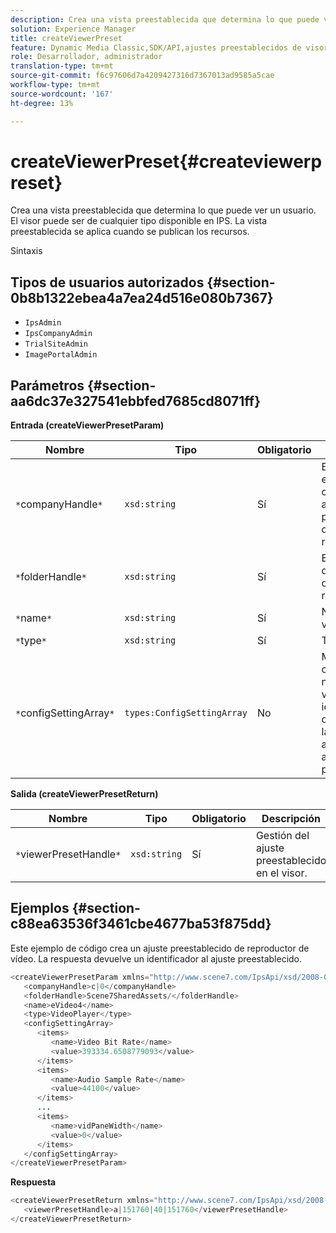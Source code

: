 ```yaml
---
description: Crea una vista preestablecida que determina lo que puede ver un usuario. El visor puede ser de cualquier tipo disponible en IPS. La vista preestablecida se aplica cuando se publican los recursos.
solution: Experience Manager
title: createViewerPreset
feature: Dynamic Media Classic,SDK/API,ajustes preestablecidos de visor
role: Desarrollador, administrador
translation-type: tm+mt
source-git-commit: f6c97606d7a4209427316d7367013ad9585a5cae
workflow-type: tm+mt
source-wordcount: '167'
ht-degree: 13%

---
```



# createViewerPreset{#createviewerpreset}

Crea una vista preestablecida que determina lo que puede ver un usuario. El visor puede ser de cualquier tipo disponible en IPS. La vista preestablecida se aplica cuando se publican los recursos.

Sintaxis

## Tipos de usuarios autorizados {#section-0b8b1322ebea4a7ea24d516e080b7367}

* `IpsAdmin`
* `IpsCompanyAdmin`
* `TrialSiteAdmin`
* `ImagePortalAdmin`

## Parámetros {#section-aa6dc37e327541ebbfed7685cd8071ff}

**Entrada (createViewerPresetParam)**

| Nombre | Tipo | Obligatorio | Descripción |
|---|---|---|---|
| `*`companyHandle`*` | `xsd:string` | Sí | El nombre de la empresa que contiene los ajustes preestablecidos de visor y los recursos. |
| `*`folderHandle`*` | `xsd:string` | Sí | El identificador de la carpeta que contiene los recursos. |
| `*`name`*` | `xsd:string` | Sí | Nombre del visor. |
| `*`type`*` | `xsd:string` | Sí | Tipo de visor. |
| `*`configSettingArray`*` | `types:ConfigSettingArray` | No | Matriz que contiene nombres, valores y identificadores de imágenes a las que está aplicando ajustes preestablecidos. |

**Salida (createViewerPresetReturn)**

| Nombre | Tipo | Obligatorio | Descripción |
|---|---|---|---|
| `*`viewerPresetHandle`*` | `xsd:string` | Sí | Gestión del ajuste preestablecido en el visor. |

## Ejemplos {#section-c88ea63536f3461cbe4677ba53f875dd}

Este ejemplo de código crea un ajuste preestablecido de reproductor de vídeo. La respuesta devuelve un identificador al ajuste preestablecido.

```java
<createViewerPresetParam xmlns="http://www.scene7.com/IpsApi/xsd/2008-01-15">
   <companyHandle>c|0</companyHandle>
   <folderHandle>Scene7SharedAssets/</folderHandle>
   <name>eVideo4</name>
   <type>VideoPlayer</type>
   <configSettingArray>
      <items>
         <name>Video Bit Rate</name>
         <value>393334.6508779093</value>
      </items>
      <items>
         <name>Audio Sample Rate</name>
         <value>44100</value>
      </items>
      ...
      <items>
         <name>vidPaneWidth</name>
         <value>0</value>
      </items>
   </configSettingArray>
</createViewerPresetParam>
```

**Respuesta**

```java
<createViewerPresetReturn xmlns="http://www.scene7.com/IpsApi/xsd/2008-01-15">
   <viewerPresetHandle>a|151760|40|151760</viewerPresetHandle>
</createViewerPresetReturn>
```

